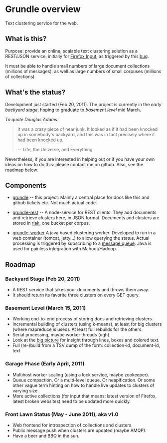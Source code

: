 Grundle overview
================

Text clustering service for the web.


What is this?
-------------

Purpose: provide an online, scalable text clustering solution as a REST/JSON service, initially for [Firefox Input](http://input.mozilla.com), as triggered by this [bug](https://bugzilla.mozilla.org/show_bug.cgi?id=629019).

It must be able to handle small numbers of large document collections (millions of messages), as well as large numbers of small corpuses (millions of collections).


What's the status?
------------------

Development just started (Feb 20, 2011). The project is currently in the *early backyard stage*, hoping to graduate to *basement level* mid March.

*To quote Douglas Adams:*

> It was a crazy piece of near junk. 
> It looked as if it had been knocked up in somebody's backyard, 
> and this was in fact precisely where it had been knocked up. 
>
> -- Life, the Universe, and Everything 

Nevertheless, if you are interested in helping out or if you have your own ideas on how to do this: please contact me on github. Also, see the roadmap below.


Components
----------

* [grundle](http://github.com/michaelku/grundle) -- this project: Mainly a central place for docs like this and github tickets etc. Not much actual code.

* [grundle-rest](http://github.com/michaelku/grundle-rest) -- A node-service for REST clients. They add documents and retrieve clusters here, in JSON format. Documents and clusters are stored in [riak](https://github.com/basho/riak), one bucket per corpus.

* [grundle-worker](http://github.com/michaelku/grundle-worker) A java based clustering worker. Developed to run in a web container (tomcat, jetty...) to allow querying the status. Actual processing is triggered by subscribing to a [message queue](http://www.zeromq.org/). Java is used for painless integration with Mahout/Hadoop.


Roadmap
-------

### Backyard Stage (Feb 20, 2011)
* A REST service that takes your documents and throws them away.
* It should return its favorite three clusters on every GET query.

### Basement Level (March 15, 2011)
* Working end-to-end process of storing docs and retrieving clusters.
* Incremental building of clusters (using k-means), at least for big clusters
(where mapreduce is used). At least full rebuilds for the others.
* Serial processing, maybe worker threads (ugh).
* Look at the [big picture](http://github.com/michaelku/grundle/doc/medium_sized_picture.pdf) 
for insight through lines, boxes and colored text.
* Full (re-)build from a TSV dump of the form: collection-id, document-id, text

### Garage Phase (Early April, 2011)
* Multihost worker scaling (using a lock service, maybe zookeeper).
* Queue compaction. Or a multi-level queue. Or heapification. Or some other 
vague term hinting on how to handle live updates to clusters of varying size.
* More active collections (for input that means: latest version of Firefox, latest broken websites) need to be updated more quickly.

### Front Lawn Status (May - June 2011), aka v1.0
* Web frontend for introspection of collections and clusters.
* Public message push when clusters are updated (maybe AMQP).
* Have a beer and BBQ in the sun.
